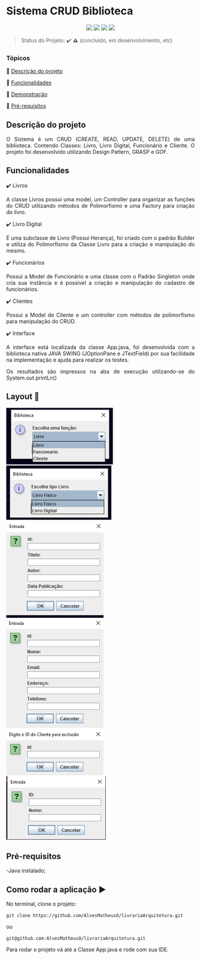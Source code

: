 <h1>Sistema CRUD Biblioteca</h1> 

<p align="center">

<img src="https://www.google.com/url?sa=i&url=https%3A%2F%2Fwww.techtudo.com.br%2Fnoticias%2F2014%2F11%2Fjava-entenda-para-que-serve-o-software-e-os-problemas-da-sua-ausencia.ghtml&psig=AOvVaw0A9kzIBj0XHzgu3R3qSlmk&ust=1697050498605000&source=images&cd=vfe&opi=89978449&ved=0CBEQjRxqFwoTCPC_svGT7IEDFQAAAAAdAAAAABAE"/>
  
  <img src="http://img.shields.io/static/v1?label=TESTES&message=%3E100&color=GREEN&style=for-the-badge"/>
   <img src="http://img.shields.io/static/v1?label=STATUS&message=EM%20DESENVOLVIMENTO&color=RED&style=for-the-badge"/>
   <img src="http://img.shields.io/static/v1?label=STATUS&message=CONCLUIDO&color=GREEN&style=for-the-badge"/>
</p>

> Status do Projeto: :heavy_check_mark: :warning: (concluido, em desenvolvimento, etc)

### Tópicos 

:small_blue_diamond: [Descrição do projeto](#descrição-do-projeto)

:small_blue_diamond: [Funcionalidades](#funcionalidades)

:small_blue_diamond: [Demonstração](#deploy-da-aplicação-dash)

:small_blue_diamond: [Pré-requisitos](#pré-requisitos)



## Descrição do projeto 

<p align="justify">
  O Sistema é um CRUD (CREATE, READ, UPDATE, DELETE) de uma biblioteca. Contendo Classes: Livro, Livro Digital, Funcionário e Cliente. O projeto foi desenvolvido utilizando Design Pattern, GRASP e GOF. 
</p>

## Funcionalidades

:heavy_check_mark: Livros
<p align="justify">
A classe Livros possui uma model, um Controller para organizar as funções do CRUD utilizando métodos de Polimorfismo e uma Factory para criação do livro. 
</p>

:heavy_check_mark: Livro Digital
<p align="justify">
É uma subclasse de Livro (Possui Herança), foi criado com o padrão Builder e utiliza do Polimorfismo da Classe Livro para a criação e manipulação do mesmo. 
</p>

:heavy_check_mark: Funcionários
<p align="justify">
Possui a Model de Funcionário e uma classe com o Padrão Singleton onde cria sua instância e é possivel a criação e manipulação do cadastro de funcionários.
</p>

:heavy_check_mark: Clientes
<p align="justify">
Possui a Model de Cliente e um controller com métodos de polimorfismo para manipulação do CRUD. 
</p>

:heavy_check_mark: Interface 
<p align="justify">
A interface está localizada da classe App.java, foi desenvolvida com a biblioteca nativa JAVA SWING (JOptionPane e JTextField) por sua facilidade na implementação e ajuda para realizar os testes.
</p>
<p align="justify">
Os resultados são impressos na aba de execução utilizando-se do System.out.printLn()
</p>



## Layout :dash:

![tela-inicial](image.png)
![tipo-livro](image-1.png)
![entrada](image-2.png)
![cliente](image-3.png)
![exclusaoCliente](image-4.png)
![Funcionario](image-5.png)

## Pré-requisitos
-Java instalado;

## Como rodar a aplicação :arrow_forward:

No terminal, clone o projeto: 

```
git clone https://github.com/AlvesMatheusO/livrariaArquitetura.git
```

ou

```
git@github.com:AlvesMatheusO/livrariaArquitetura.git
```

Para rodar o projeto vá até a Classe App.java e rode com sua IDE.

